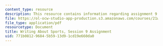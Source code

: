 ```yaml
---
content_type: resource
description: This resource contains information regarding assignment 9.
file: https://ol-ocw-studio-app-production.s3.amazonaws.com/courses/21w-015-writing-and-rhetoric-writing-about-sports-fall-2013/771b081296845b5913d91cd19e660da0_MIT21W_015F13_Assignment9.pdf
file_type: application/pdf
resourcetype: Document
title: Writing About Sports, Session 9 Assignment
uid: 771b0812-9684-5b59-13d9-1cd19e660da0
---
```

